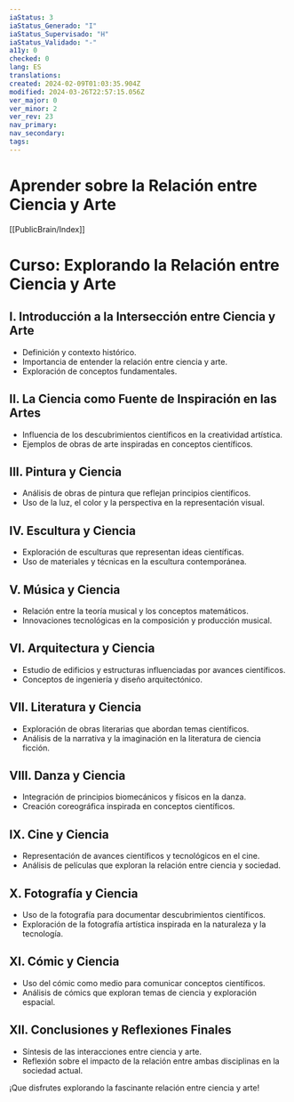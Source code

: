 ```yaml
---
iaStatus: 3
iaStatus_Generado: "I"
iaStatus_Supervisado: "H"
iaStatus_Validado: "-"
a11y: 0
checked: 0
lang: ES
translations: 
created: 2024-02-09T01:03:35.904Z
modified: 2024-03-26T22:57:15.056Z
ver_major: 0
ver_minor: 2
ver_rev: 23
nav_primary: 
nav_secondary: 
tags:
---
```

# Aprender sobre la Relación entre Ciencia y Arte

[[PublicBrain/Index]]

# Curso: Explorando la Relación entre Ciencia y Arte

## I. Introducción a la Intersección entre Ciencia y Arte
   - Definición y contexto histórico.
   - Importancia de entender la relación entre ciencia y arte.
   - Exploración de conceptos fundamentales.

## II. La Ciencia como Fuente de Inspiración en las Artes
   - Influencia de los descubrimientos científicos en la creatividad artística.
   - Ejemplos de obras de arte inspiradas en conceptos científicos.

## III. Pintura y Ciencia
   - Análisis de obras de pintura que reflejan principios científicos.
   - Uso de la luz, el color y la perspectiva en la representación visual.

## IV. Escultura y Ciencia
   - Exploración de esculturas que representan ideas científicas.
   - Uso de materiales y técnicas en la escultura contemporánea.

## V. Música y Ciencia
   - Relación entre la teoría musical y los conceptos matemáticos.
   - Innovaciones tecnológicas en la composición y producción musical.

## VI. Arquitectura y Ciencia
   - Estudio de edificios y estructuras influenciadas por avances científicos.
   - Conceptos de ingeniería y diseño arquitectónico.

## VII. Literatura y Ciencia
   - Exploración de obras literarias que abordan temas científicos.
   - Análisis de la narrativa y la imaginación en la literatura de ciencia ficción.

## VIII. Danza y Ciencia
   - Integración de principios biomecánicos y físicos en la danza.
   - Creación coreográfica inspirada en conceptos científicos.

## IX. Cine y Ciencia
   - Representación de avances científicos y tecnológicos en el cine.
   - Análisis de películas que exploran la relación entre ciencia y sociedad.

## X. Fotografía y Ciencia
   - Uso de la fotografía para documentar descubrimientos científicos.
   - Exploración de la fotografía artística inspirada en la naturaleza y la tecnología.

## XI. Cómic y Ciencia
   - Uso del cómic como medio para comunicar conceptos científicos.
   - Análisis de cómics que exploran temas de ciencia y exploración espacial.

## XII. Conclusiones y Reflexiones Finales
   - Síntesis de las interacciones entre ciencia y arte.
   - Reflexión sobre el impacto de la relación entre ambas disciplinas en la sociedad actual.

¡Que disfrutes explorando la fascinante relación entre ciencia y arte!
